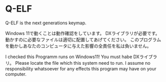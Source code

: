# Q-ELF
Q-ELF is the next generations keymap.

Windows 11で動くことは動作確認をしています。
DXライブラリが必要です。
動かすのに必要なファイルは適切に配置してあげてください。
このプログラムを動かしあなたのコンピュータに与えた影響の全責任を私は負いません。

I checked this Programm runs on Windows11!
You must habe DXライブラリ。
Please locate the file which this system need to run.
I assume no responsibility whatsoever for any effects this program may have on your computer.
